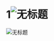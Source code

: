# 1![无标题](https://github.com/lingPoint/moyu_a/assets/44696270/3dc874eb-d26c-41fc-9093-c7be8d36c69d)
![无标题](https://github.com/lingPoint/moyu_a/assets/44696270/3dc874eb-d26c-41fc-9093-c7be8d36c69d)
